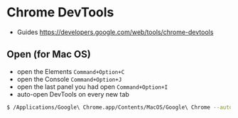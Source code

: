 # Chrome DevTools

* Guides https://developers.google.com/web/tools/chrome-devtools

## Open (for Mac OS)
* open the Elements `Command+Option+C`
* open the Console `Command+Option+J`
* open the last panel you had open `Command+Option+I`
* auto-open DevTools on every new tab
``` bash
$ /Applications/Google\ Chrome.app/Contents/MacOS/Google\ Chrome --auto-open-devtools-for-tabs
```